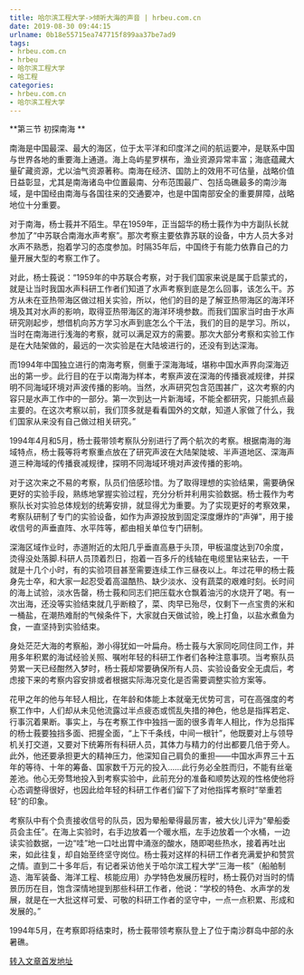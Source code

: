 ```yaml
---
title: 哈尔滨工程大学->倾听大海的声音 | hrbeu.com.cn
date: 2019-08-30 09:44:15
urlname: 0b18e55715ea747715f899aa37be7ad9
tags: 
- hrbeu.com.cn
- hrbeu
- 哈尔滨工程大学
- 哈工程
categories:
- hrbeu.com.cn
- 哈尔滨工程大学
---
```



**第三节 初探南海 **

南海是中国最深、最大的海区，位于太平洋和印度洋之间的航运要冲，是联系中国与世界各地的重要海上通道。海上岛屿星罗棋布，渔业资源异常丰富；海底蕴藏大量矿藏资源，尤以油气资源著称。南海在经济、国防上的效用不可估量，战略价值日益彰显，尤其是南海诸岛中位置最南、分布范围最广、包括岛礁最多的南沙海域，是中国经由南海与各国往来的交通要冲，也是中国南部安全的重要屏障，战略地位十分重要。

对于南海，杨士莪并不陌生。早在1959年，正当韶华的杨士莪作为中方副队长就参加了“中苏联合南海水声考察”。那次考察主要依靠苏联的设备，中方人员大多对水声不熟悉，抱着学习的态度参加。时隔35年后，中国终于有能力依靠自己的力量开展大型的考察工作了。

对此，杨士莪说：“1959年的中苏联合考察，对于我们国家来说是属于启蒙式的，就是让当时我国水声科研工作者们知道了水声考察到底是怎么回事，该怎么干。苏方从未在亚热带海区做过相关实验，所以，他们的目的是了解亚热带海区的海洋环境及其对水声的影响，取得亚热带海区的海洋环境参数。而我们国家当时由于水声研究刚起步，想借机向苏方学习水声到底怎么个干法，我们的目的是学习。所以，当时在南海进行浅海的考察，就可以满足双方的需要。那次大部分考察和实验工作是在大陆架做的，最远的一次实验是在大陆坡进行的，还没有到达深海。

而1994年中国独立进行的南海考察，侧重于深海海域，堪称中国水声界向深海迈出的第一步。此行目的在于以南海为样本，考察声波在深海的传播衰减规律，并探明不同海域环境对声波传播的影响。当然，水声研究包含范围甚广，这次考察的内容只是水声工作中的一部分。第一次到达一片新海域，不能全都研究，只能抓点最主要的。在这次考察以前，我们顶多就是看看国外的文献，知道人家做了什么，我们国家从来没有自己做过相关研究。”

1994年4月和5月，杨士莪带领考察队分别进行了两个航次的考察。根据南海的海域特点，杨士莪等将考察重点放在了研究声波在大陆架陡坡、半声道地区、深海声道三种海域的传播衰减规律，探明不同海域环境对声波传播的影响。

对于这次来之不易的考察，队员们倍感珍惜。为了取得理想的实验结果，需要确保更好的实验手段，熟练地掌握实验过程，充分分析并利用实验数据。杨士莪作为考察队长对实验总体规划的统筹安排，就显得尤为重要。为了实现更好的考察效果，考察队研制了专门的实验设备，如作为声源投放到固定深度爆炸的“声弹”，用于接收信号的声垂直阵、水平阵等，都由相关单位专门研制。

深海区域作业时，赤道附近的太阳几乎垂直高悬于头顶，甲板温度达到70余度，烫得没处落脚.科研人员顶着烈日，抱着一百多斤的线轴在电缆里钻来钻去，一干就是十几个小时，有的实验项目甚至需要连续工作三昼夜以上。年过花甲的杨士莪身先士卒，和大家一起忍受着高温酷热、缺少淡水、没有蔬菜的艰难时刻。长时间的海上试验，淡水告罄，杨士莪和同志们把压载水仓飘着油污的水烧开了喝。有一次出海，还没等实验结束就几乎断粮了，菜、肉早已殆尽，仅剩下一点宝贵的米和一桶盐，在潮热难耐的气候条件下，大家就白天做试验，晚上打鱼，以盐水煮鱼为食，一直坚持到实验结束。

身处茫茫大海的考察船，渺小得犹如一叶扁舟。杨士莪与大家同吃同住同工作，并用多年积累的海试经验关照、嘱咐年轻的科研工作者们各种注意事项。当考察队员劳累一天已经酣然入梦时，杨士莪却常要确保所有人员、实验设备安全无虞后，考虑接下来的考察内容安排或者根据实际海况变化是否需要调整实验方案等。

花甲之年的他与年轻人相比，在年龄和体能上本就毫无优势可言，可在高强度的考察工作中，人们却从未见他流露过半点疲态或慌乱失措的神色，他总是指挥若定、行事沉着果断。事实上，与在考察工作中独挡一面的很多青年人相比，作为总指挥的杨士莪要独挡多面、把握全面，“上下千条线，中间一根针”，他既要对上与领导机关打交道，又要对下统筹所有科研人员，其体力与精力的付出都要几倍于旁人。此外，他还要承担更大的精神压力，他深知自己肩负的重担——中国水声界三十五年的等待、十年的筹备、国家数千万元的投入……此行务必全胜而归，不能有丝毫差池。他心无旁骛地投入到考察实验中，此前充分的准备和顺势达观的性格使他将心态调整得很好，也因此给年轻的科研工作者们留下了对他指挥考察时“举重若轻”的印象。

考察队中有个负责接收信号的队员，因为晕船晕得最厉害，被大伙儿评为“晕船委员会主任”。在海上实验时，右手边放着一个暖水瓶，左手边放着一个水桶，一边读实验数据，一边“哇”地一口吐出胃中涌涨的酸水，随即喝些热水，接着再吐出来，如此往复，却自始至终坚守岗位。杨士莪对这样的科研工作者充满爱护和赞赏之情。直到二十多年后，有记者采访他关于哈尔滨工程大学“三海一核”（船舶制造、海军装备、海洋工程、核能应用）办学特色发展历程时，杨士莪仍对当时的情景历历在目，饱含深情地提到那些科研工作者，他说：“学校的特色、水声学的发展，就是在一大批这样可爱、可敬的科研工作者的坚守中，一点一点积累、形成和发展的。”

1994年5月，在考察即将结束时，杨士莪带领考察队登上了位于南沙群岛中部的永暑礁。





[转入文章首发地址](http://gongxue.cn/news/2019/201908/news_196112.html)